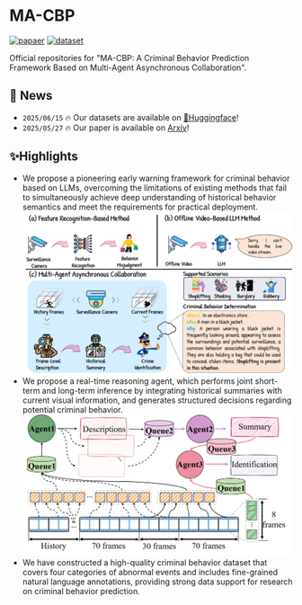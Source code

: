 # MA-CBP


[![papaer](https://img.shields.io/badge/arxiv-2508.06189-B31B1B?style=flat&logo=arXiv)](https://arxiv.org/abs/2508.06189) [![dataset](https://img.shields.io/badge/🤗-Dataset-0078D7?style=flat)](https://hf-mirror.com/datasets/ltxBIT/MA_CBP_dataset)


Official repositories for "MA-CBP: A Criminal Behavior Prediction Framework Based on Multi-Agent Asynchronous Collaboration".

## 📰 News
* `2025/06/15` 🔥 Our datasets are available on [🤗Huggingface](https://hf-mirror.com/datasets/ltxBIT/MA_CBP_dataset/tree/main)!
* `2025/05/27` 🔥 Our paper is available on [Arxiv](https://arxiv.org/abs/2508.06189)!


## ✨Highlights
* We propose a pioneering early warning framework for criminal behavior based on LLMs, overcoming the limitations of existing methods that fail to simultaneously achieve deep understanding of historical behavior semantics and meet the requirements for practical deployment.
![](./images/MA_CBP.png)
* We propose a real-time reasoning agent, which performs joint short-term and long-term inference by integrating historical summaries with current visual information, and generates structured decisions regarding potential criminal behavior.
![](./images/workflow.png)
* We have constructed a high-quality criminal behavior dataset that covers four categories of abnormal events and includes fine-grained natural language annotations, providing strong data support for research on criminal behavior prediction.

